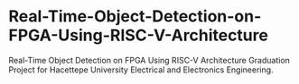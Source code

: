 # Real-Time-Object-Detection-on-FPGA-Using-RISC-V-Architecture
Real-Time Object Detection on FPGA Using RISC-V Architecture Graduation Project for Hacettepe University Electrical and Electronics Engineering.
